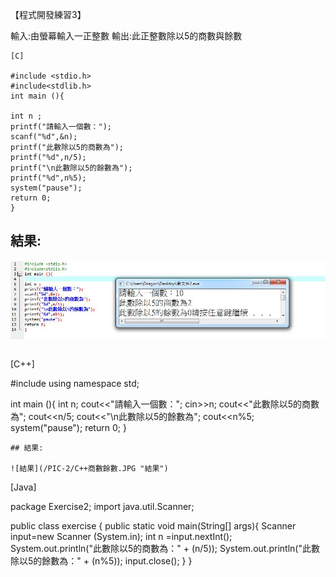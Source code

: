 【程式開發練習3】

輸入:由螢幕輸入一正整數
輸出:此正整數除以5的商數與餘數
```
[C]

#include <stdio.h>
#include<stdlib.h>
int main (){

int n ;
printf("請輸入一個數："); 
scanf("%d",&n);
printf("此數除以5的商數為");
printf("%d",n/5); 
printf("\n此數除以5的餘數為"); 
printf("%d",n%5); 
system("pause");
return 0;
}
```
## 結果:

![結果](/PIC-2/C-商數餘數.JPG "結果")

```

```
[C++]

#include <iostream>
using namespace std;
 
int main (){
	int n;
cout<<"請輸入一個數：";
cin>>n;
cout<<"此數除以5的商數為";
cout<<n/5;
cout<<"\n此數除以5的餘數為";
cout<<n%5;
 system("pause"); 
   return 0;
}
```
## 結果:

![結果](/PIC-2/C++商數餘數.JPG "結果")

```
[Java]

package Exercise2;
import java.util.Scanner;

public class exercise {
	public static void main(String[] args){
	Scanner input=new Scanner (System.in);
	int n =input.nextInt();
	System.out.println("此數除以5的商數為：" + (n/5));
	System.out.println("此數除以5的餘數為：" + (n%5));
	input.close();
	}
}
```
